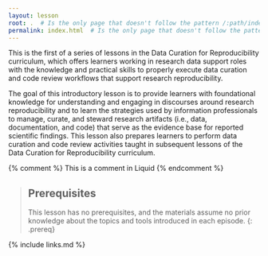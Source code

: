 ```yaml
---
layout: lesson
root: .  # Is the only page that doesn't follow the pattern /:path/index.html
permalink: index.html  # Is the only page that doesn't follow the pattern /:path/index.html
---
```

This is the first of a series of lessons in the Data Curation for Reproducibility curriculum, which offers learners working in research data support roles with the knowledge and practical skills to properly execute data curation and code review workflows that support research reproducibility.

The goal of this introductory lesson is to provide learners with foundational knowledge for understanding and engaging in discourses around research reproducibility and to learn the strategies used by information professionals to manage, curate, and steward research artifacts (i.e., data, documentation, and code) that serve as the evidence base for reported scientific findings.  This lesson also prepares learners to perform data curation and code review activities taught in subsequent lessons of the Data Curation for Reproducibility curriculum.

<!-- this is an html comment -->

{% comment %} This is a comment in Liquid {% endcomment %}

> ## Prerequisites
>
> This lesson has no prerequisites, and the materials assume no prior knowledge about the topics and tools introduced in each episode.
{: .prereq}

{% include links.md %}
